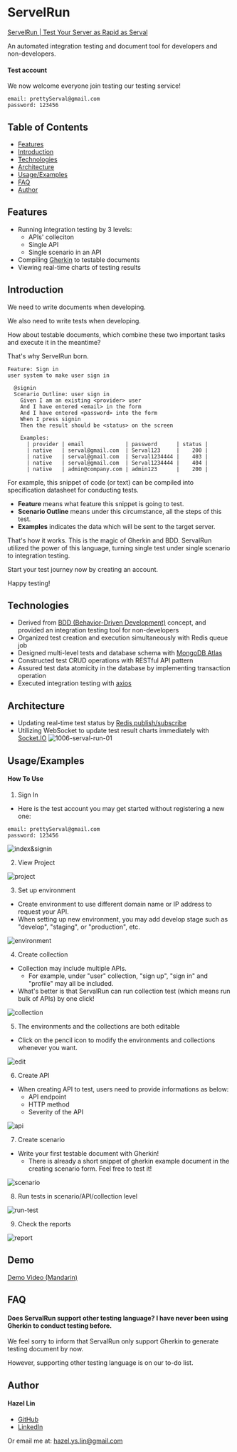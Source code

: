 # ServelRun

[ServelRun | Test Your Server as Rapid as Serval](https://serval.run/)

An automated integration testing and document tool for developers and non-developers.

#### Test account

We now welcome everyone join testing our testing service!

```
email: prettyServal@gmail.com
password: 123456
```

## Table of Contents

- [Features](https://github.com/hazel-ys-lin/serval-run/blob/main/README.md#Features)
- [Introduction](https://github.com/hazel-ys-lin/serval-run/blob/main/README.md#Introduction)
- [Technologies](https://github.com/hazel-ys-lin/serval-run/blob/main/README.md#Technologies)
- [Architecture](https://github.com/hazel-ys-lin/serval-run/blob/main/README.md#Architecture)
- [Usage/Examples](https://github.com/hazel-ys-lin/serval-run/blob/main/README.md#Usageexamples)
- [FAQ](https://github.com/hazel-ys-lin/serval-run/blob/main/README.md#FAQ)
- [Author](https://github.com/hazel-ys-lin/serval-run/blob/main/README.md#Author)

## Features

- Running integration testing by 3 levels:
  - APIs' colleciton
  - Single API
  - Single scenario in an API
- Compiling [Gherkin](https://cucumber.io/docs/gherkin/) to testable documents
- Viewing real-time charts of testing results

## Introduction

We need to write documents when developing.

We also need to write tests when developing.

How about testable documents, which combine these two important tasks and execute it in the meantime?

That's why ServelRun born.

```gherkin
Feature: Sign in
user system to make user sign in

  @signin
  Scenario Outline: user sign in
    Given I am an existing <provider> user
    And I have entered <email> in the form
    And I have entered <password> into the form
    When I press signin
    Then the result should be <status> on the screen

    Examples:
      | provider | email             | password      | status |
      | native   | serval@gmail.com  | Serval123     |    200 |
      | native   | serval@gmail.com  | Serval1234444 |    403 |
      | native   | serval@gmail.com  | Serval1234444 |    404 |
      | native   | admin@company.com | admin123      |    200 |
```

For example, this snippet of code (or text) can be compiled into specification datasheet for conducting tests.

- **Feature** means what feature this snippet is going to test.
- **Scenario Outline** means under this circumstance, all the steps of this test.
- **Examples** indicates the data which will be sent to the target server.

That's how it works. This is the magic of Gherkin and BDD.
ServalRun utilized the power of this language, turning single test under single scenario to integration testing.

Start your test journey now by creating an account.

Happy testing!

## Technologies

- Derived from [BDD (Behavior-Driven Development)](https://cucumber.io/school/) concept, and provided an integration testing tool for non-developers
- Organized test creation and execution simultaneously with Redis queue job
- Designed multi-level tests and database schema with [MongoDB Atlas](https://www.mongodb.com/)
- Constructed test CRUD operations with RESTful API pattern
- Assured test data atomicity in the database by implementing transaction operation
- Executed integration testing with [axios](https://www.npmjs.com/package/axios)

## Architecture

- Updating real-time test status by [Redis publish/subscribe](https://redis.io/docs/manual/pubsub/)
- Utilizing WebSocket to update test result charts immediately with [Socket.IO](https://socket.io/)
  ![1006-serval-run-01](https://user-images.githubusercontent.com/61045228/195749497-3e2b1b62-6815-4dd8-8842-46e159b91ad4.png)

## Usage/Examples

#### How To Use

1. Sign In

- Here is the test account you may get started without registering a new one:

```
email: prettyServal@gmail.com
password: 123456
```

![index&signin](https://user-images.githubusercontent.com/61045228/195796252-315136ba-e659-47c8-bed0-f159c00cdcde.gif)

2. View Project

![project](https://user-images.githubusercontent.com/61045228/195796271-916665ed-543b-44df-8dc1-81aabda9d518.gif)

3. Set up environment

- Create environment to use different domain name or IP address to request your API.
- When setting up new environment, you may add develop stage such as "develop", "staging", or "production", etc.

![environment](https://user-images.githubusercontent.com/61045228/195796292-6fff5a73-fe7a-4dbf-8138-81757f60b702.gif)

4. Create collection

- Collection may include multiple APIs.
  - For example, under "user" collection, "sign up", "sign in" and "profile" may all be included.
- What's better is that ServalRun can run collection test (which means run bulk of APIs) by one click!

![collection](https://user-images.githubusercontent.com/61045228/195796305-dad51831-7807-4d0e-9491-92967e9a5109.gif)

5. The environments and the collections are both editable

- Click on the pencil icon to modify the environments and collections whenever you want.

![edit](https://user-images.githubusercontent.com/61045228/195796354-8ae8d7e0-9490-465b-b870-88cc35631229.gif)

6. Create API

- When creating API to test, users need to provide informations as below:
  - API endpoint
  - HTTP method
  - Severity of the API

![api](https://user-images.githubusercontent.com/61045228/195796374-78e857da-a7da-40e1-96d3-0594119e7974.gif)

7. Create scenario

- Write your first testable document with Gherkin!
  - There is already a short snippet of gherkin example document in the creating scenario form. Feel free to test it!

![scenario](https://user-images.githubusercontent.com/61045228/195796399-0a699c6f-7b9b-4fce-a60d-508453f25ea3.gif)

8. Run tests in scenario/API/collection level

![run-test](https://user-images.githubusercontent.com/61045228/195796417-b5427eb5-2ada-4bbf-9662-2abe2cb1b1d0.gif)

9. Check the reports

![report](https://user-images.githubusercontent.com/61045228/195796438-db697d84-bf36-4b45-90ca-33d6e358e38d.gif)

## Demo

[Demo Video (Mandarin)](https://drive.google.com/file/d/1UQXXjSv0RydYQG6Ks9tZkDoJ-x02OTWS/view)

## FAQ

#### Does ServalRun support other testing language? I have never been using Gherkin to conduct testing before.

We feel sorry to inform that ServalRun only support Gherkin to generate testing document by now.

However, supporting other testing language is on our to-do list.

## Author

#### Hazel Lin

- [GitHub](https://github.com/hazel-ys-lin)
- [LinkedIn](https://www.linkedin.com/in/hazel-lin-yi-sin/)

Or email me at: hazel.ys.lin@gmail.com

